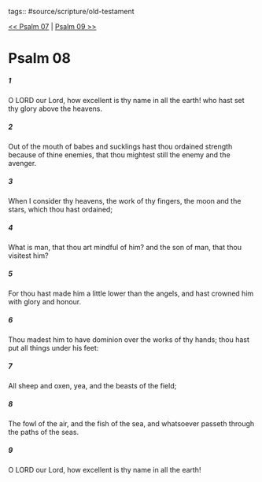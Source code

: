 tags:: #source/scripture/old-testament

[<< Psalm 07](/old-testament/19_Psalms/Psalm_07.md) | [Psalm 09 >>](/old-testament/19_Psalms/Psalm_09.md)

# Psalm 08

##### 1

O LORD our Lord, how excellent is thy name in all the earth! who hast set thy glory above the heavens.

##### 2

Out of the mouth of babes and sucklings hast thou ordained strength because of thine enemies, that thou mightest still the enemy and the avenger.

##### 3

When I consider thy heavens, the work of thy fingers, the moon and the stars, which thou hast ordained;

##### 4

What is man, that thou art mindful of him? and the son of man, that thou visitest him?

##### 5

For thou hast made him a little lower than the angels, and hast crowned him with glory and honour.

##### 6

Thou madest him to have dominion over the works of thy hands; thou hast put all things under his feet:

##### 7

All sheep and oxen, yea, and the beasts of the field;

##### 8

The fowl of the air, and the fish of the sea, and whatsoever passeth through the paths of the seas.

##### 9

O LORD our Lord, how excellent is thy name in all the earth!

